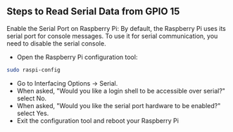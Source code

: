 ## Steps to Read Serial Data from GPIO 15
Enable the Serial Port on Raspberry Pi: By default, the Raspberry Pi uses its serial port for console messages. To use it for serial communication, you need to disable the serial console.

- Open the Raspberry Pi configuration tool:
```bash
sudo raspi-config
```

- Go to Interfacing Options -> Serial.
- When asked, "Would you like a login shell to be accessible over serial?" select No.
- When asked, "Would you like the serial port hardware to be enabled?" select Yes.
- Exit the configuration tool and reboot your Raspberry Pi

